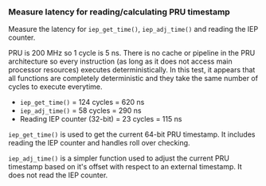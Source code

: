### Measure latency for reading/calculating PRU timestamp

Measure the latency for `iep_get_time()`, `iep_adj_time()` and reading the IEP counter.

PRU is 200 MHz so 1 cycle is 5 ns.
There is no cache or pipeline in the PRU architecture so every instruction (as long as it does not access main processor resources) executes deterministically.
In this test, it appears that all functions are completely deterministic and they take the same number of cycles to execute everytime.

* `iep_get_time()` = 124 cycles = 620 ns
* `iep_adj_time()` = 58 cycles = 290 ns
* Reading IEP counter (32-bit) = 23 cycles = 115 ns

`iep_get_time()` is used to get the current 64-bit PRU timestamp. It includes reading the IEP counter and handles roll over checking.

`iep_adj_time()` is a simpler function used to adjust the current PRU timestamp based on it's offset with respect to an external timestamp.
It does not read the IEP counter.
